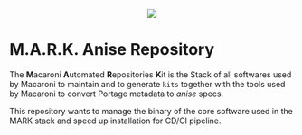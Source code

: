 <p align="center">
  <img src="https://github.com/macaroni-os/macaroni-site/blob/master/site/static/images/logo.png">
</p>

# **M**.**A**.**R**.**K**. Anise Repository

The **M**acaroni **A**utomated **R**epositories **K**it is the Stack
of all softwares used by Macaroni to maintain and to generate `kits` together
with the tools used by Macaroni to convert Portage metadata to *anise* specs.

This repository wants to manage the binary of the core software used in the MARK stack
and speed up installation for CD/CI pipeline.

